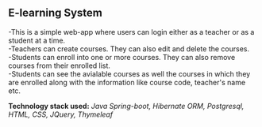<h2>E-learning System</h2>

-This is a simple web-app where users can login either as a teacher or as a student at a time.<br>
-Teachers can create courses. They can also edit and delete the courses.<br>
-Students can enroll into one or more courses. They can also remove courses from their enrolled list.<br>
-Students can see the avialable courses as well the courses in which they are enrolled along with the information like course code, teacher's name etc.<br>

<b>Technology stack used:</b>  <i>Java Spring-boot, Hibernate ORM, Postgresql, HTML, CSS, JQuery, Thymeleaf</i>
